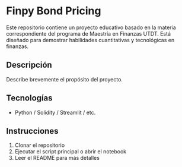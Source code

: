 
# Finpy Bond Pricing

Este repositorio contiene un proyecto educativo basado en la materia correspondiente del programa de Maestría en Finanzas UTDT. Está diseñado para demostrar habilidades cuantitativas y tecnológicas en finanzas.

## Descripción
Describe brevemente el propósito del proyecto.

## Tecnologías
- Python / Solidity / Streamlit / etc.

## Instrucciones
1. Clonar el repositorio
2. Ejecutar el script principal o abrir el notebook
3. Leer el README para más detalles

